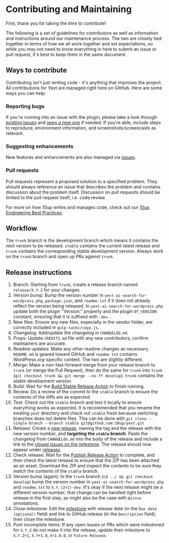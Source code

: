 # Contributing and Maintaining

First, thank you for taking the time to contribute!

The following is a set of guidelines for contributors as well as information and instructions around our maintenance process. The two are closely tied together in terms of how we all work together and set expectations, so while you may not need to know everything in here to submit an issue or pull request, it's best to keep them in the same document.

## Ways to contribute

Contributing isn't just writing code - it's anything that improves the project. All contributions for Yext are managed right here on GitHub. Here are some ways you can help:

### Reporting bugs

If you're running into an issue with the plugin, please take a look through [existing issues](https://github.com/10up/yext/issues) and [open a new one](https://github.com/10up/yext/issues/new) if needed. If you're able, include steps to reproduce, environment information, and screenshots/screencasts as relevant.

### Suggesting enhancements

New features and enhancements are also managed via [issues](https://github.com/10up/yext/issues).

### Pull requests

Pull requests represent a proposed solution to a specified problem. They should always reference an issue that describes the problem and contains discussion about the problem itself. Discussion on pull requests should be limited to the pull request itself, i.e. code review.

For more on how 10up writes and manages code, check out our [10up Engineering Best Practices](https://10up.github.io/Engineering-Best-Practices/).

## Workflow

The `trunk` branch is the development branch which means it contains the next version to be released. `stable` contains the current latest release and `trunk` contains the corresponding stable development version. Always work on the `trunk` branch and open up PRs against `trunk`.

## Release instructions

1. Branch: Starting from `trunk`, create a release branch named `release/X.Y.Z` for your changes.
2. Version bump: Bump the version number in `yext-ai-search-for-wordpress.php`, `package.json`, and `readme.txt` if it does not already reflect the version being released.  In `yext-ai-search-for-wordpress.php` update both the plugin "Version:" property and the plugin `DT_VERSION` constant, ensuring that it is suffixed with `-dev.`.
3. New files: Ensure any new files, especially in the vendor folder, are correctly included in `gulp-tasks/copy.js`.
4. Changelog: Add/update the changelog in `CHANGELOG.md`.
5. Props: Update `CREDITS.md` file with any new contributors, confirm maintainers are accurate.
6. Readme updates: Make any other readme changes as necessary.  `README.md` is geared toward GitHub and `readme.txt` contains WordPress.org-specific content.  The two are slightly different.
7.  Merge: Make a non-fast-forward merge from your release branch to `trunk` (or merge the Pull Request), then do the same for `trunk` into `trunk` (`git checkout trunk && git merge --no-ff develop`).  `trunk` contains the stable development version.
8. Build: Wait for the [Build Stable Release Action](https://github.com/10up/yext/actions?query=workflow%3A%22Build+Stable+Release%22) to finish running.
9. Review: Do a review of the commit to the `stable` branch to ensure the contents of the diffs are as expected.
10. Test: Check out the `stable` branch and test it locally to ensure everything works as expected.  It is recommended that you rename the existing `yext` directory and check out `stable` fresh because switching branches does not delete files.  This can be done with `git clone --single-branch --branch stable git@github.com:10up/yext.git`
12. Release: Create a [new release](https://github.com/10up/yext/releases/new), naming the tag and the release with the new version number, and **targeting the `stable` branch**.  Paste the changelog from `CHANGELOG.md` into the body of the release and include a link to the [closed issues on the milestone](https://github.com/10up/yext/milestone/#?closed=1).  The release should now appear under [releases](https://github.com/10up/yext/releases).
13. Check release: Wait for the [Publish Release Action](https://github.com/10up/yext/actions?query=workflow%3A%22Publish+Release%22) to complete, and then check the latest release to ensure that the ZIP has been attached as an asset.  Download the ZIP and inspect the contents to be sure they match the contents of the `stable` branch.
14. Version bump (again): In the `trunk` branch (`cd ../ && git checkout develop`) bump the version number in `yext-ai-search-for-wordpress.php` and `readme.txt` to `X.Y.(Z+1)-dev`.  It's okay if the next release might be a different version number; that change can be handled right before release in the first step, as might also be the case with `@since` annotations.
15. Close milestone: Edit the [milestone](https://github.com/10up/yext/milestone/#) with release date (in the `Due date (optional)` field) and link to GitHub release (in the `Description` field), then close the milestone.
16. Punt incomplete items: If any open issues or PRs which were milestoned for `X.Y.Z` do not make it into the release, update their milestone to `X.Y.Z+1`, `X.Y+1.0`, `X+1.0.0`, or `Future Release`.
